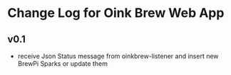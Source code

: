 # Change Log for Oink Brew Web App 

v0.1
----
- receive Json Status message from oinkbrew-listener and insert new BrewPi Sparks or update them
